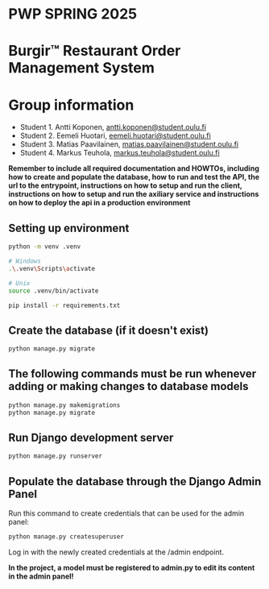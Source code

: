 # PWP SPRING 2025
# Burgir™ Restaurant Order Management System
# Group information
* Student 1. Antti Koponen, antti.koponen@student.oulu.fi
* Student 2. Eemeli Huotari, eemeli.huotari@student.oulu.fi
* Student 3. Matias Paavilainen, matias.paavilainen@student.oulu.fi
* Student 4. Markus Teuhola, markus.teuhola@student.oulu.fi


__Remember to include all required documentation and HOWTOs, including how to create and populate the database, how to run and test the API, the url to the entrypoint, instructions on how to setup and run the client, instructions on how to setup and run the axiliary service and instructions on how to deploy the api in a production environment__

## Setting up environment
```bash
python -m venv .venv

# Windows
.\.venv\Scripts\activate

# Unix
source .venv/bin/activate

pip install -r requirements.txt
```

## Create the database (if it doesn't exist)
```bash
python manage.py migrate
```

## The following commands must be run whenever adding or making changes to database models
```bash
python manage.py makemigrations
python manage.py migrate
```

## Run Django development server
```bash
python manage.py runserver
```

## Populate the database through the Django Admin Panel
Run this command to create credentials that can be used for the admin panel:
```bash
python manage.py createsuperuser
```
Log in with the newly created credentials at the /admin endpoint.

**In the project, a model must be registered to admin.py to edit its content in the admin panel!**

